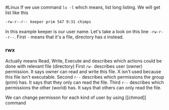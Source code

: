 #Linux 
If we use command `ls -l` which means, list long listing. We will get list like this
```bash
-rw-r--r-- keeper prim 547 9:31 chimps
```
In this example keeper is our user name. 
Let's take a look on this line `-rw-r--r--`.
First `-` means that it's a file, directory has `d` instead.
### rwx
Actually means Read, Write, Execute and describes which actions could be done with relevant file (directory)
First `rw-` describes user (owner) permission. It says owner can read and write this file. X isn't used because this file isn't executable.
Second `r--` describes which permissions the group (prim) has. It says that they only can read the file.
Third `r--` describes which permissions the other (world) has. It says that others can only read the file.

We can change permisson for each kind of user by using [[chmod]] command
